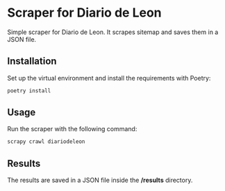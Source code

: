 # Scraper for Diario de Leon

Simple scraper for Diario de Leon. It scrapes sitemap and saves them in a JSON file.

## Installation

Set up the virtual environment and install the requirements with Poetry:

```bash
poetry install
```

## Usage

Run the scraper with the following command:

```bash
scrapy crawl diariodeleon
```

## Results

The results are saved in a JSON file inside the __/results__ directory.